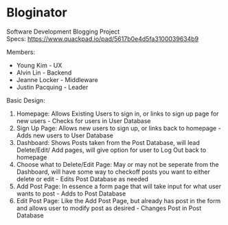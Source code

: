 # Bloginator

Software Development Blogging Project  
Specs:
https://www.quackpad.io/pad/5617b0e4d5fa3100039634b9

Members:
* Young Kim - UX
* Alvin Lin - Backend 
* Jeanne Locker - Middleware
* Justin Pacquing - Leader

Basic Design:
1.  Homepage: Allows Existing Users to sign in, or links to sign up page for new users - Checks for users in User Database
2.  Sign Up Page: Allows new users to sign up, or links back to homepage - Adds new users to User Database
3.  Dashboard: Shows Posts taken from the Post Database, will lead Delete/Edit/ Add pages, will give option for user to Log Out back to homepage
4.  Choose what to Delete/Edit Page: May or may not be seperate from the Dashboard, will have some way to checkoff posts you want to either delete or edit - Edits Post Database as needed
5.  Add Post Page: In essence a form page that will take input for what user wants to post - Adds to Post Database
6.  Edit Post Page: Like the Add Post Page, but already has post in the form and allows user to modify post as desired - Changes Post in Post Database
